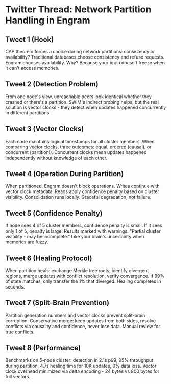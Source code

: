 # Twitter Thread: Network Partition Handling in Engram

## Tweet 1 (Hook)
CAP theorem forces a choice during network partitions: consistency or availability? Traditional databases choose consistency and refuse requests. Engram chooses availability. Why? Because your brain doesn't freeze when it can't access memories.

## Tweet 2 (Detection Problem)
From one node's view, unreachable peers look identical whether they crashed or there's a partition. SWIM's indirect probing helps, but the real solution is vector clocks - they detect when updates happened concurrently in different partitions.

## Tweet 3 (Vector Clocks)
Each node maintains logical timestamps for all cluster members. When comparing vector clocks, three outcomes: equal, ordered (causal), or concurrent (partition!). Concurrent clocks mean updates happened independently without knowledge of each other.

## Tweet 4 (Operation During Partition)
When partitioned, Engram doesn't block operations. Writes continue with vector clock metadata. Reads apply confidence penalty based on cluster visibility. Consolidation runs locally. Graceful degradation, not failure.

## Tweet 5 (Confidence Penalty)
If node sees 4 of 5 cluster members, confidence penalty is small. If it sees only 1 of 5, penalty is large. Results marked with warnings: "Partial cluster visibility - may be incomplete." Like your brain's uncertainty when memories are fuzzy.

## Tweet 6 (Healing Protocol)
When partition heals: exchange Merkle tree roots, identify divergent regions, merge updates with conflict resolution, verify convergence. If 99% of state matches, only transfer the 1% that diverged. Healing completes in seconds.

## Tweet 7 (Split-Brain Prevention)
Partition generation numbers and vector clocks prevent split-brain corruption. Conservative merge: keep updates from both sides, resolve conflicts via causality and confidence, never lose data. Manual review for true conflicts.

## Tweet 8 (Performance)
Benchmarks on 5-node cluster: detection in 2.1s p99, 95% throughput during partition, 4.7s healing time for 10K updates, 0% data loss. Vector clock overhead minimized via delta encoding - 24 bytes vs 800 bytes for full vectors.
